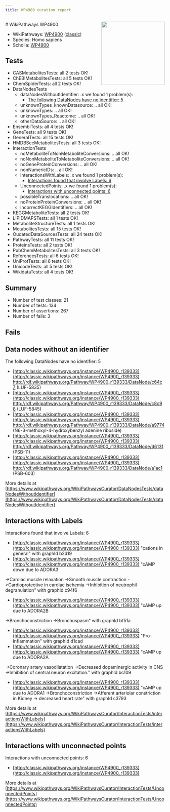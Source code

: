 ```yaml
---
title: WP4900 curation report
---
```


<img style="float: right; width: 200px" src="https://upload.wikimedia.org/wikipedia/commons/thumb/8/83/Wplogo_with_text_500.png/640px-Wplogo_with_text_500.png" />
# WikiPathways WP4900

* WikiPathways: [WP4900](https://wikipathways.org/pathways/WP4900) ([classic](https://classic.wikipathways.org/instance/WP4900))
* Species: Homo sapiens
* Scholia: [WP4900](https://scholia.toolforge.org/wikipathways/WP4900)
## Tests
* CASMetabolitesTests: all 2 tests OK!
* ChEBIMetabolitesTests: all 5 tests OK!
* ChemSpiderTests: all 2 tests OK!
* DataNodesTests
    * dataNodesWithoutIdentifier: .x we found 1 problem(s):
        * [The following DataNodes have no identifier: 5](#d2d32fa4)
    * unknownTypes_knownDatasource: .. all OK!
    * unknownTypes: .. all OK!
    * unknownTypes_Reactome: .. all OK!
    * otherDataSource: .. all OK!
* EnsemblTests: all 4 tests OK!
* GeneTests: all 9 tests OK!
* GeneralTests: all 15 tests OK!
* HMDBSecMetabolitesTests: all 3 tests OK!
* InteractionTests
    * noMetaboliteToNonMetaboliteConversions: .. all OK!
    * noNonMetaboliteToMetaboliteConversions: .. all OK!
    * noGeneProteinConversions: .. all OK!
    * nonNumericIDs: .. all OK!
    * interactionsWithLabels: .x we found 1 problem(s):
        * [Interactions found that involve Labels: 6](#630d267d)
    * UnconnectedPoints: .x we found 1 problem(s):
        * [Interactions with unconnected points: 6](#35a61ade)
    * possibleTranslocations: .. all OK!
    * noProteinProteinConversions: .. all OK!
    * incorrectKEGGIdentifiers: .. all OK!
* KEGGMetaboliteTests: all 2 tests OK!
* LIPIDMAPSTests: all 1 tests OK!
* MetaboliteStructureTests: all 1 tests OK!
* MetabolitesTests: all 15 tests OK!
* OudatedDataSourcesTests: all 24 tests OK!
* PathwayTests: all 11 tests OK!
* ProteinsTests: all 2 tests OK!
* PubChemMetabolitesTests: all 3 tests OK!
* ReferencesTests: all 6 tests OK!
* UniProtTests: all 6 tests OK!
* UnicodeTests: all 5 tests OK!
* WikidataTests: all 4 tests OK!


## Summary

* Number of test classes: 21
* Number of tests: 134
* Number of assertions: 267
* Number of fails: 3

## Fails

<a name="d2d32fa4" />

## Data nodes without an identifier

The following DataNodes have no identifier: 5

* [http://classic.wikipathways.org/instance/WP4900_r139333](http://classic.wikipathways.org/instance/WP4900_r139333) http://rdf.wikipathways.org/Pathway/WP4900_r139333/DataNode/c64c7 (LUF-5835)
* [http://classic.wikipathways.org/instance/WP4900_r139333](http://classic.wikipathways.org/instance/WP4900_r139333) http://rdf.wikipathways.org/Pathway/WP4900_r139333/DataNode/c8c98 (LUF-5845)
* [http://classic.wikipathways.org/instance/WP4900_r139333](http://classic.wikipathways.org/instance/WP4900_r139333) http://rdf.wikipathways.org/Pathway/WP4900_r139333/DataNode/a9774 (N6-3-methoxyl-4-hydroxybenzyl adenine riboside)
* [http://classic.wikipathways.org/instance/WP4900_r139333](http://classic.wikipathways.org/instance/WP4900_r139333) http://rdf.wikipathways.org/Pathway/WP4900_r139333/DataNode/d6131 (PSB-11)
* [http://classic.wikipathways.org/instance/WP4900_r139333](http://classic.wikipathways.org/instance/WP4900_r139333) http://rdf.wikipathways.org/Pathway/WP4900_r139333/DataNode/a1ac1 (PSB-603)


More details at [https://www.wikipathways.org/WikiPathwaysCurator/DataNodesTests/dataNodesWithoutIdentifier](https://www.wikipathways.org/WikiPathwaysCurator/DataNodesTests/dataNodesWithoutIdentifier)

<a name="630d267d" />

## Interactions with Labels

Interactions found that involve Labels: 6

* [http://classic.wikipathways.org/instance/WP4900_r139333](http://classic.wikipathways.org/instance/WP4900_r139333) "cations 
in general" with graphId b2d19
* [http://classic.wikipathways.org/instance/WP4900_r139333](http://classic.wikipathways.org/instance/WP4900_r139333) "cAMP down due to ADORA3

->Cardiac muscle relaxation
->Smooth muscle contraction
->Cardioprotective in cardiac ischemia
->Inhibition of neutrophil degranulation" with graphId c94f6
* [http://classic.wikipathways.org/instance/WP4900_r139333](http://classic.wikipathways.org/instance/WP4900_r139333) "cAMP up due to ADORA2B 

->Bronchoconstriction
->Bronchospasm" with graphId bf51a
* [http://classic.wikipathways.org/instance/WP4900_r139333](http://classic.wikipathways.org/instance/WP4900_r139333) "Pro-Inflammation" with graphId d1cad
* [http://classic.wikipathways.org/instance/WP4900_r139333](http://classic.wikipathways.org/instance/WP4900_r139333) "cAMP up due to ADORA2A

->Coronary artery vasodilatation
->Decreased dopaminergic activity in CNS
->Inhibition of central neuron excitation." with graphId bc109
* [http://classic.wikipathways.org/instance/WP4900_r139333](http://classic.wikipathways.org/instance/WP4900_r139333) "cAMP up due to ADORA1
->Bronchoconstriction
->Afferent arteriolar constriction in Kidney
-> decreased heart rate" with graphId c3793


More details at [https://www.wikipathways.org/WikiPathwaysCurator/InteractionTests/interactionsWithLabels](https://www.wikipathways.org/WikiPathwaysCurator/InteractionTests/interactionsWithLabels)

<a name="35a61ade" />

## Interactions with unconnected points

Interactions with unconnected points: 6

* [http://classic.wikipathways.org/instance/WP4900_r139333](http://classic.wikipathways.org/instance/WP4900_r139333)


More details at [https://www.wikipathways.org/WikiPathwaysCurator/InteractionTests/UnconnectedPoints](https://www.wikipathways.org/WikiPathwaysCurator/InteractionTests/UnconnectedPoints)

